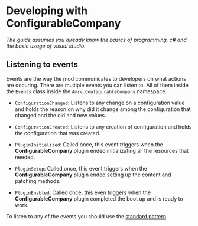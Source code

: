 # Developing with ConfigurableCompany

_The guide assumes you already know the basics of programming, c# and the basic usage of visual studio._

## Listening to events

Events are the way the mod communicates to developers on what actions are occuring. There are multiple events you can listen to. All of them inside the `Events` class inside the `Amrv.ConfigurableCompany` namespace.

-   `ConfigurationChanged`: Listens to any change on a configuration value and holds the reason on why did it change among the configuration that changed and the old and new values.

-   `ConfigurationCreated`: Listens to any creation of configuration and holds the configuration that was created.

-   `PluginInitialized`: Called once, this event triggers when the **ConfigurableCompany** plugin ended initializating all the resources that needed.

-   `PluginSetup`: Called once, this event triggers when the **ConfigurableCompany** plugin ended setting up the content and patching methods.

-   `PluginEnabled`: Called once, this even triggers when the **ConfigurableCompany** plugin completed the boot up and is ready to work.

To listen to any of the events you should use the [standard pattern](https://learn.microsoft.com/en-us/dotnet/standard/events/#event-handlers).
